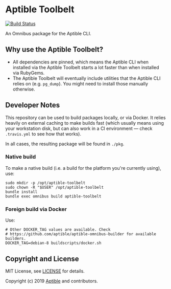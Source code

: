 Aptible Toolbelt
================

[![Build Status](https://travis-ci.org/aptible/omnibus-aptible-toolbelt.svg?branch=master)](https://travis-ci.org/aptible/omnibus-aptible-toolbelt)

An Omnibus package for the Aptible CLI.


Why use the Aptible Toolbelt?
-----------------------------

- All dependencies are pinned, which means the Aptible CLI when installed via
  the Aptible Toolbelt starts a lot faster than when installed via RubyGems.
- The Aptible Toolbelt will eventually include utilities that the Aptible CLI
  relies on (e.g. `pg_dump`). You might need to install those manually
  otherwise.

Developer Notes
---------------

This repository can be used to build packages locally, or via Docker. It relies
heavily on external caching to make builds fast (which usually means using your
workstation disk, but can also work in a CI environment — check `.travis.yml`
to see how that works).

In all cases, the resulting package will be found in `./pkg`.

### Native build ###

To make a native build (i.e. a build for the platform you're currently using),
use:

```
sudo mkdir -p /opt/aptible-toolbelt
sudo chown -R "$USER" /opt/aptible-toolbelt
bundle install
bundle exec omnibus build aptible-toolbelt
```

### Foreign build via Docker ###

Use:

```
# Other DOCKER_TAG values are available. Check
# https://github.com/aptible/aptible-omnibus-builder for available builders.
DOCKER_TAG=debian-8 buildscripts/docker.sh
```

## Copyright and License

MIT License, see [LICENSE](LICENSE.md) for details.

Copyright (c) 2019 [Aptible](https://www.aptible.com) and contributors.
